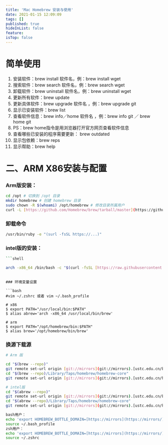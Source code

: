 ```yaml
---
title: 'Mac Homebrew 安装与使用'
date: 2021-01-15 12:09:09
tags: []
published: true
hideInList: false
feature: 
isTop: false
---
```

# **简单使用**

1. 安装软件：brew install 软件名，例：brew install wget
2. 搜索软件：brew search 软件名，例：brew search wget
3. 卸载软件：brew uninstall 软件名，例：brew uninstall wget
4. 更新所有软件：brew update
5. 更新具体软件：brew upgrade 软件名 ，例：brew upgrade git
6. 显示已安装软件：brew list
7. 查看软件信息：brew info／home 软件名 ，例：brew info git ／ brew home git
8. PS：brew home指令是用浏览器打开官方网页查看软件信息
9. 查看哪些已安装的程序需要更新： brew outdated
10. 显示包依赖：brew reps
11. 显示帮助：brew help

# 二、ARM X86安装与配置

### Arm版安装：

```bash
cd /opt # 切换到 /opt 目录
mkdir homebrew # 创建 homebrew 目录
sudo chown -R $(whoami) /opt/homebrew # 修改目录所属用户
curl -L [https://github.com/Homebrew/brew/tarball/master](https://github.com/Homebrew/brew/tarball/master) | tar xz --strip 1 -C homebrew
```

### 卸载命令

```bash
/usr/bin/ruby -e "(surl -fsSL https://...)"
```

### intel版的安装：

```bash
```shell

arch -x86_64 /bin/bash -c "$(curl -fsSL [https://raw.githubusercontent.com/Homebrew/install/master/install.sh](https://raw.githubusercontent.com/Homebrew/install/master/install.sh))"

```
```

### 环境变量设置

```bash
#vim ~/.zshrc 或者 vim ~/.bash_profile

# x86
$ export PATH="/usr/local/bin:$PATH"
$ alias abrew='arch -x86_64 /usr/local/bin/brew'

# arm
$ export PATH="/opt/homebrew/bin:$PATH"
$ alias brew='/opt/homebrew/bin/brew'
```

### 换源下载源

```bash
# Arm 版

cd "$(brew --repo)"
git remote set-url origin [git://mirrors](git://mirrors).[ustc.edu.cn/brew.git](http://ustc.edu.cn/brew.git)
cd "$(brew --repo)/Library/Taps/homebrew/homebrew-core"
git remote set-url origin [git://mirrors](git://mirrors).[ustc.edu.cn/homebrew-core.git](http://ustc.edu.cn/homebrew-core.git)

# intel版
cd "$(abrew --repo)"
git remote set-url origin [git://mirrors](git://mirrors).[ustc.edu.cn/brew.git](http://ustc.edu.cn/brew.git)
cd "$(abrew --repo)/Library/Taps/homebrew/homebrew-core"
git remote set-url origin [git://mirrors](git://mirrors).[ustc.edu.cn/homebrew-core.git](http://ustc.edu.cn/homebrew-core.git)

bash用户：
echo 'export HOMEBREW_BOTTLE_DOMAIN=[https://mirrors](https://mirrors/).[ustc.edu.cn/homebrew-bottles](http://ustc.edu.cn/homebrew-bottles)' >> ~/.bash_profile
source ~/.bash_profile
zsh用户：
echo 'export HOMEBREW_BOTTLE_DOMAIN=[https://mirrors](https://mirrors/).[ustc.edu.cn/homebrew-bottles](http://ustc.edu.cn/homebrew-bottles)' >> ~/.zshrc
source ~/.zshrc
```